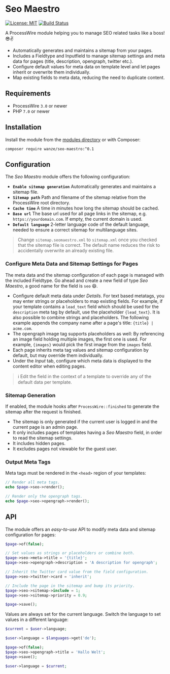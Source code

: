 # Seo Maestro

[![License: MIT](https://img.shields.io/badge/License-MIT-blue.svg)](https://opensource.org/licenses/MIT)
[![Build Status](https://travis-ci.org/wanze/SeoMaestro.svg?branch=master)](https://travis-ci.org/wanze/SeoMaestro)

A ProcessWire module helping you to manage SEO related tasks like a boss! 😎✌️

* Automatically generates and maintains a sitemap from your pages.
* Includes a Fieldtype and Inputfield to manage sitemap settings and meta data for pages (title, description, opengraph, twitter etc.).
* Configure default values for meta data on template level and let pages inherit or overwrite them individually.
* Map existing fields to meta data, reducing the need to duplicate content.

## Requirements

* ProcessWire `3.0` or newer
* PHP `7.0` or newer

## Installation

Install the module from the [modules directory]() or with Composer:

```
composer require wanze/seo-maestro:^0.1
```

## Configuration

The _Seo Maestro_ module offers the following configuration:

* **`Enable sitemap generation`** Automatically generates and maintains a sitemap file.
* **`Sitemap path`** Path and filename of the sitemap relative from the ProcessWire root directory.
* **`Cache time`** A time in minutes how long the sitemap should be cached.
* **`Base url`** The base url used for all page links in the sitemap, e.g. `https://yourdomain.com`. If empty, the current domain is used.
* **`Default language`** 2-letter language code of the default language, needed to ensure a correct sitemap for
multilanguage sites.

> Change `sitemap.seomaestro.xml` to `sitemap.xml` once you checked that the sitemap file is correct.
The default name reduces the risk to accidentally overwrite an already existing file.

### Configure Meta Data and Sitemap Settings for Pages

The meta data and the sitemap configuration of each page is managed with the included Fieldtype.
Go ahead and create a new field of type *Seo Maestro*, a good name for the field is `seo` 😄. 

* Configure default meta data under _Details_. For text based metatags, you may enter strings or placeholders to 
map existing fields. For example, if your template contains a `lead_text` field which should be used for the 
`description` meta tag by default, use the placeholder `{lead_text}`. It is also possible to combine strings and placeholders. 
The following example appends the company name after a page's title: `{title} | acme.com`.
* The opengraph image tag supports placeholders as well: By referencing an image field holding multiple images, the first
one is used. For example, `{images}` would pick the first image from the `images` field. 
* Each page inherits meta tag values and sitemap configuration by default, but may override them individually.
* Under the _Input_ tab, configure which meta data is displayed to the content editor when editing pages.

> ℹ️ Edit the field in the context of a template to override any of the default data per template.

### Sitemap Generation

If enabled, the module hooks after `ProcessWire::finished` to generate the sitemap after the request is finished.

* The sitemap is only generated if the current user is logged in and the current page is an admin page.
* It only includes pages of templates having a _Seo Maestro_ field, in order to read the sitemap settings.
* It includes hidden pages.
* It excludes pages not viewable for the guest user.

### Output Meta Tags

Meta tags must be rendered in the `<head>` region of your templates:

```php
// Render all meta tags.
echo $page->seo->render();

// Render only the opengraph tags.
echo $page->seo->opengraph->render();
```

## API

The module offers an _easy-to-use_ API to modify meta data and sitemap configuration for pages:

```php
$page->of(false);

// Set values as strings or placeholders or combine both.
$page->seo->meta->title = '{title}';
$page->seo->opengraph->description = 'A description for opengraph';

// Inherit the Twitter card value from the field configuration.
$page->seo->twitter->card = 'inherit';

// Include the page in the sitemap and bump its priority.
$page->seo->sitemap->include = 1;
$page->seo->sitemap->priority = 0.9;

$page->save();
```

Values are always set for the current language. Switch the language to set values in a different language:

```php
$current = $user->language;

$user->language = $languages->get('de');

$page->of(false);
$page->seo->opengraph->title = 'Hallo Welt';
$page->save();

$user->language = $current;
```
